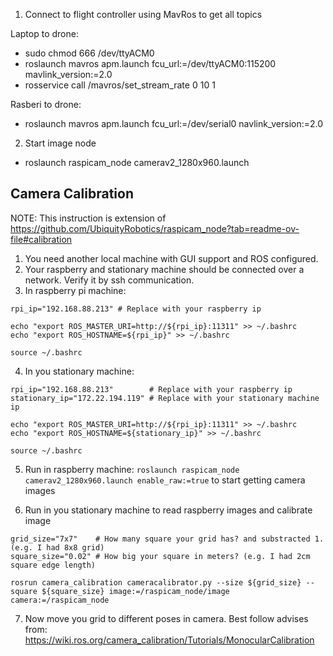 
1. Connect to flight controller using MavRos to get all topics

Laptop to drone:

- sudo chmod 666 /dev/ttyACM0
- roslaunch mavros apm.launch fcu_url:=/dev/ttyACM0:115200 mavlink_version:=2.0
- rosservice call /mavros/set_stream_rate 0 10 1

Rasberi to drone:

- roslaunch mavros apm.launch fcu_url:=/dev/serial0 navlink_version:=2.0 

2. Start image node

- roslaunch raspicam_node camerav2_1280x960.launch

## Camera Calibration

NOTE: This instruction is extension of https://github.com/UbiquityRobotics/raspicam_node?tab=readme-ov-file#calibration

1. You need another local machine with GUI support and ROS configured.
2. Your raspberry and stationary machine should be connected over a network. Verify it by ssh communication.
3. In raspberry pi machine:
```
rpi_ip="192.168.88.213" # Replace with your raspberry ip

echo "export ROS_MASTER_URI=http://${rpi_ip}:11311" >> ~/.bashrc
echo "export ROS_HOSTNAME=${rpi_ip}" >> ~/.bashrc

source ~/.bashrc
```
4. In you stationary machine:
```
rpi_ip="192.168.88.213"        # Replace with your raspberry ip
stationary_ip="172.22.194.119" # Replace with your stationary machine ip

echo "export ROS_MASTER_URI=http://${rpi_ip}:11311" >> ~/.bashrc
echo "export ROS_HOSTNAME=${stationary_ip}" >> ~/.bashrc

source ~/.bashrc
```

5. Run in raspberry machine: `roslaunch raspicam_node camerav2_1280x960.launch enable_raw:=true` to start getting camera images

6. Run in you stationary machine to read raspberry images and calibrate image

```
grid_size="7x7"    # How many square your grid has? and substracted 1. (e.g. I had 8x8 grid)
square_size="0.02" # How big your square in meters? (e.g. I had 2cm square edge length)

rosrun camera_calibration cameracalibrator.py --size ${grid_size} --square ${square_size} image:=/raspicam_node/image camera:=/raspicam_node
```

7. Now move you grid to different poses in camera. Best follow advises from: https://wiki.ros.org/camera_calibration/Tutorials/MonocularCalibration
